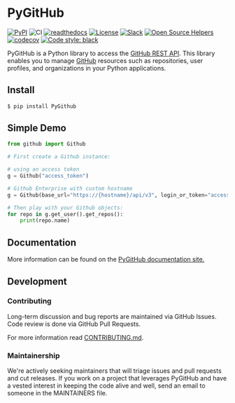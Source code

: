 # PyGitHub

[![PyPI](https://img.shields.io/pypi/v/PyGithub.svg)](https://pypi.python.org/pypi/PyGithub)
![CI](https://github.com/PyGithub/PyGithub/workflows/CI/badge.svg)
[![readthedocs](https://img.shields.io/badge/docs-latest-brightgreen.svg?style=flat)](https://pygithub.readthedocs.io/en/latest/?badge=latest)
[![License](https://img.shields.io/badge/license-LGPL-blue.svg)](https://en.wikipedia.org/wiki/GNU_Lesser_General_Public_License)
[![Slack](https://img.shields.io/badge/Slack%20channel-%20%20-blue.svg)](https://join.slack.com/t/pygithub-project/shared_invite/zt-duj89xtx-uKFZtgAg209o6Vweqm8xeQ)
[![Open Source Helpers](https://www.codetriage.com/pygithub/pygithub/badges/users.svg)](https://www.codetriage.com/pygithub/pygithub)
[![codecov](https://codecov.io/gh/PyGithub/PyGithub/branch/master/graph/badge.svg)](https://codecov.io/gh/PyGithub/PyGithub)
[![Code style: black](https://img.shields.io/badge/code%20style-black-000000.svg)](https://github.com/psf/black)

PyGitHub is a Python library to access the [GitHub REST API].
This library enables you to manage [GitHub] resources such as repositories, user profiles, and organizations in your Python applications.

[GitHub REST API]: https://docs.github.com/en/rest
[GitHub]: https://github.com

## Install

```bash
$ pip install PyGithub
```

## Simple Demo

```python
from github import Github

# First create a Github instance:

# using an access token
g = Github("access_token")

# Github Enterprise with custom hostname
g = Github(base_url="https://{hostname}/api/v3", login_or_token="access_token")

# Then play with your Github objects:
for repo in g.get_user().get_repos():
    print(repo.name)
```

## Documentation

More information can be found on the [PyGitHub documentation site.](https://pygithub.readthedocs.io/en/latest/introduction.html)

## Development

### Contributing

Long-term discussion and bug reports are maintained via GitHub Issues.
Code review is done via GitHub Pull Requests.

For more information read [CONTRIBUTING.md].

[CONTRIBUTING.md]: /CONTRIBUTING.md

### Maintainership

We're actively seeking maintainers that will triage issues and pull requests and cut releases.
If you work on a project that leverages PyGitHub and have a vested interest in keeping the code alive and well, send an email to someone in the MAINTAINERS file.
